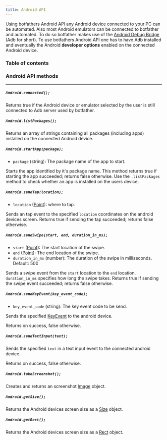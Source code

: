```yaml
---
title: Android API
---
```


Using botfathers Android API any Android device connected to your PC can be automated. Also most Android emulators can be connected to botfather and automated. To do so botfather makes use of the [Android Debug Bridge](https://developer.android.com/studio/command-line/adb) (Adb for short). To use botfathers Android API one has to have Adb installed and eventually the Android **developer options** enabled on the connected Android device.

### Table of contents

### Android API methods

---

##### `Android.connected();`

Returns true if the Android device or emulator selected by the user is still connected to Adb server used by botfather.

##### `Android.listPackages();`

Returns an array of strings containing all packages (including apps) installed on the connected Android device.

##### `Android.startApp(package);`

- `package` (string): The package name of the app to start.

Starts the app identified by it's package name. This method returns true if starting the app succeeded; returns false otherwise. Use the `.listPackages` method to check whether an app is installed on the users device.

##### `Android.sendTap(location);`

- `location` ([Point](../point)): where to tap.

Sends an tap event to the specified `location` coordinates on the android devices screen. Returns true if sending the tap succeeded; returns false otherwise.

##### `Android.sendSwipe(start, end, duration_in_ms);`

- `start` ([Point](../point)): The start location of the swipe.
- `end` ([Point](../point)): The end location of the swipe.
- `duration_in_ms` (number): The duration of the swipe in milliseconds. Default: 500

Sends a swipe event from the `start` location to the `end` location. `duration_in_ms` specifies how long the swipe takes. Returns true if sending the swipe event succeeded; returns false otherwise.

##### `Android.sendKeyEvent(key_event_code);`

- `key_event_code` (string): The key event code to be send.

Sends the specified [KeyEvent](https://developer.android.com/reference/android/view/KeyEvent.html) to the android device.

Returns on success, false otherwise.

##### `Android.sendTextInput(text);`

Sends the specified `text` in a text input event to the connected android device.

Returns on success, false otherwise.

##### `Android.takeScreenshot();`

Creates and returns an screenshot [Image](../image) object.

##### `Android.getSize();`

Returns the Android devices screen size as a [Size](../size) object.

##### `Android.getRect();`

Returns the Android devices screen size as a [Rect](../rect) object.
